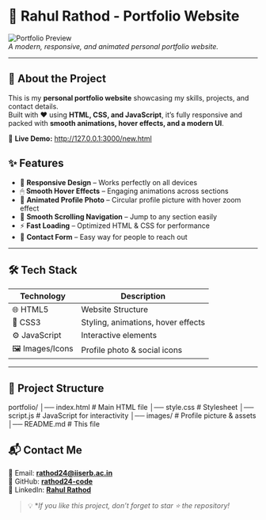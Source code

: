 
# 🌟 Rahul Rathod - Portfolio Website  

![Portfolio Preview](./preview.png)  
*A modern, responsive, and animated personal portfolio website.*  

---

## 🚀 About the Project  
This is my **personal portfolio website** showcasing my skills, projects, and contact details.  
Built with ❤️ using **HTML, CSS, and JavaScript**, it’s fully responsive and packed with **smooth animations, hover effects, and a modern UI**.  

🔗 **Live Demo:** http://127.0.0.1:3000/new.html

## ✨ Features  
- 🎯 **Responsive Design** – Works perfectly on all devices  
- 🖱 **Smooth Hover Effects** – Engaging animations across sections  
- 📸 **Animated Profile Photo** – Circular profile picture with hover zoom effect  
- 📜 **Smooth Scrolling Navigation** – Jump to any section easily  
- ⚡ **Fast Loading** – Optimized HTML & CSS for performance  
- 📩 **Contact Form** – Easy way for people to reach out  

---

## 🛠️ Tech Stack  
| Technology | Description |
|------------|-------------|
| 🌐 HTML5   | Website Structure |
| 🎨 CSS3    | Styling, animations, hover effects |
| ⚙️ JavaScript | Interactive elements |
| 🖼 Images/Icons | Profile photo & social icons |

---

## 📂 Project Structure 

portfolio/
│── index.html       # Main HTML file
│── style.css        # Stylesheet
│── script.js        # JavaScript for interactivity
│── images/          # Profile picture & assets
│── README.md        # This file

## 📬 Contact Me  
📧 Email: **rathod24@iiserb.ac.in**  
🐙 GitHub: [**rathod24-code**](https://github.com/rathod24-code)  
💼 LinkedIn: [**Rahul Rathod**](https://linkedin.com/in/rahulrathod)  

> 💡 **If you like this project, don’t forget to star ⭐ the repository!*  



